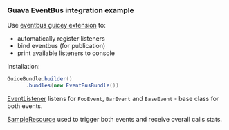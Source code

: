 ### Guava EventBus integration example

Use [eventbus guicey extension](https://github.com/xvik/dropwizard-guicey-ext/tree/master/guicey-eventbus) to:
* automatically register listeners
* bind eventbus (for publication)
* print available listeners to console

Installation:

```java
GuiceBundle.builder()
      .bundles(new EventBusBundle())
```

[EventListener](src/main/java/ru/vyarus/dropwizard/guice/examples/service/EventListener.java) listens for 
`FooEvent`, `BarEvent` and `BaseEvent` - base class for both events.

[SampleResource](src/main/java/ru/vyarus/dropwizard/guice/examples/resource/SampleResource.java) 
used to trigger both events and receive overall calls stats.